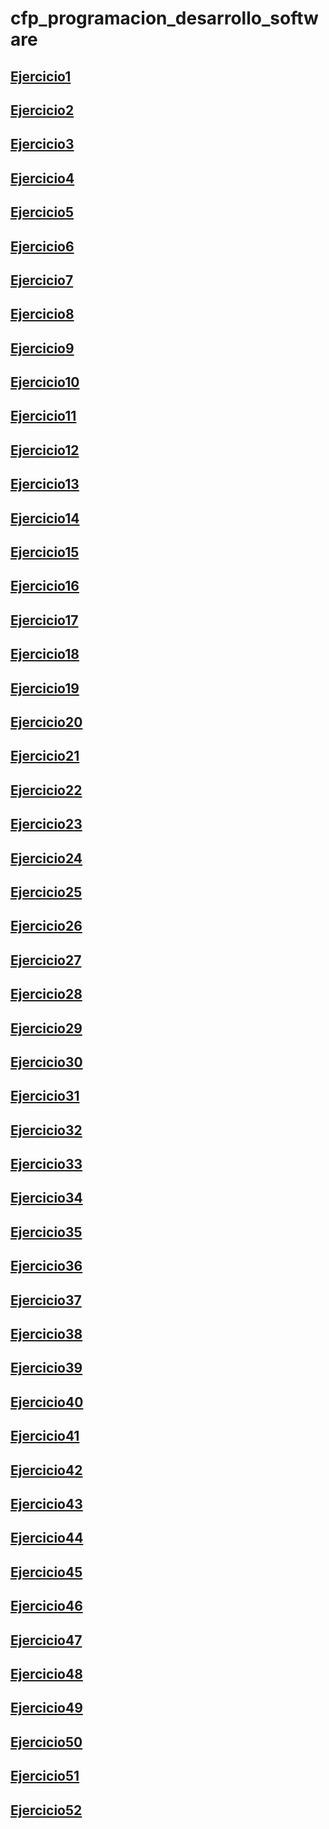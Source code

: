 # cfp_programacion_desarrollo_software

## [Ejercicio1](JavaScript/Ejercicio%201.js)
## [Ejercicio2](JavaScript/Ejercicio%202.js)
## [Ejercicio3](JavaScript/Ejercicio%203.js)
## [Ejercicio4](JavaScript/Ejercicio%204.js)
## [Ejercicio5](JavaScript/Ejercicio%205.js)
## [Ejercicio6](JavaScript/Ejercicio%206.js)
## [Ejercicio7](JavaScript/Ejercicio%207.js)
## [Ejercicio8](JavaScript/Ejercicio%208.js)
## [Ejercicio9](JavaScript/Ejercicio%209.js)
## [Ejercicio10](JavaScript/Ejercicio%2010.js)
## [Ejercicio11](JavaScript/Ejercicio%2011.js)
## [Ejercicio12](JavaScript/Ejercicio%2012.js)
## [Ejercicio13](JavaScript/Ejercicio%2013.js)
## [Ejercicio14](JavaScript/Ejercicio%2014.js)
## [Ejercicio15](JavaScript/Ejercicio%2015.js)
## [Ejercicio16](JavaScript/Ejercicio%2016.js)
## [Ejercicio17](JavaScript/Ejercicio%2017.js)
## [Ejercicio18](JavaScript/Ejercicio%2018.js)
## [Ejercicio19](JavaScript/Ejercicio%2019.js)
## [Ejercicio20](JavaScript/Ejercicio%2020.js)
## [Ejercicio21](JavaScript/Ejercicio%2021.js)
## [Ejercicio22](JavaScript/Ejercicio%2022.js)
## [Ejercicio23](JavaScript/Ejercicio%2023.js)
## [Ejercicio24](JavaScript/Ejercicio%2024.js)
## [Ejercicio25](JavaScript/Ejercicio%2025.js)
## [Ejercicio26](JavaScript/Ejercicio%2026.js)
## [Ejercicio27](JavaScript/Ejercicio%2027.js)
## [Ejercicio28](JavaScript/Ejercicio%2028.js)
## [Ejercicio29](JavaScript/Ejercicio%2029.js)
## [Ejercicio30](JavaScript/Ejercicio%2030.js)
## [Ejercicio31](JavaScript/Ejercicio%2031.js)
## [Ejercicio32](JavaScript/Ejercicio%2032.js)
## [Ejercicio33](JavaScript/Ejercicio%2033.js)
## [Ejercicio34](JavaScript/Ejercicio%2034.js)
## [Ejercicio35](JavaScript/Ejercicio%2035.js)
## [Ejercicio36](JavaScript/Ejercicio%2036.js)
## [Ejercicio37](JavaScript/Ejercicio%2037.js)
## [Ejercicio38](JavaScript/Ejercicio%2038.js)
## [Ejercicio39](JavaScript/Ejercicio%2039.js)
## [Ejercicio40](JavaScript/Ejercicio%2040.js)
## [Ejercicio41](JavaScript/Ejercicio%2041.js)
## [Ejercicio42](JavaScript/Ejercicio%2042.js)
## [Ejercicio43](JavaScript/Ejercicio%2043.js)
## [Ejercicio44](JavaScript/Ejercicio%2044.js)
## [Ejercicio45](JavaScript/Ejercicio%2045.js)
## [Ejercicio46](JavaScript/Ejercicio%2046.js)
## [Ejercicio47](JavaScript/Ejercicio%2047.js)
## [Ejercicio48](JavaScript/Ejercicio%2048.js)
## [Ejercicio49](JavaScript/Ejercicio%2049.js)
## [Ejercicio50](JavaScript/Ejercicio%2050.js)
## [Ejercicio51](JavaScript/Ejercicio%2051.js)
## [Ejercicio52](JavaScript/Ejercicio%2052.js)


